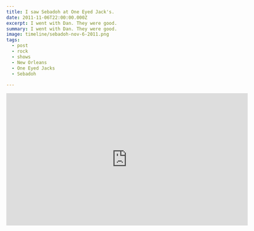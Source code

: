 ```yaml
---
title: I saw Sebadoh at One Eyed Jack's.
date: 2011-11-06T22:00:00.000Z
excerpt: I went with Dan. They were good.
summary: I went with Dan. They were good.
image: timeline/sebadoh-nov-6-2011.png
tags:
  - post 
  - rock
  - shows
  - New Orleans
  - One Eyed Jacks
  - Sebadoh
  
---
```


<iframe width="640" height="350" src="https://www.youtube.com/embed/MwPA4A1iAEs" frameborder="0" allow="accelerometer; autoplay; encrypted-media; gyroscope; picture-in-picture" allowfullscreen></iframe>